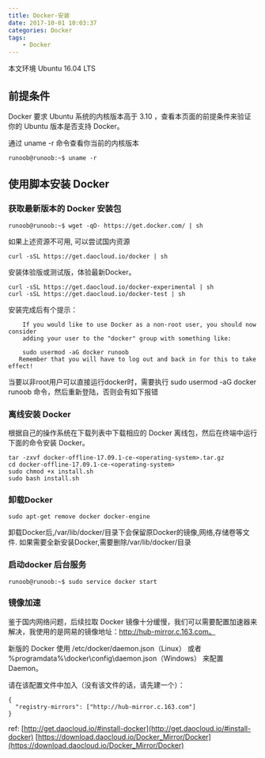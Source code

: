 ```yaml
---
title: Docker-安装
date: 2017-10-01 10:03:37
categories: Docker
tags:
    - Docker
---
```


本文环境 Ubuntu 16.04 LTS

<!-- more -->

## 前提条件
Docker 要求 Ubuntu 系统的内核版本高于 3.10 ，查看本页面的前提条件来验证你的 Ubuntu 版本是否支持 Docker。

通过 uname -r 命令查看你当前的内核版本
```
runoob@runoob:~$ uname -r
```

## 使用脚本安装 Docker

### 获取最新版本的 Docker 安装包

```
runoob@runoob:~$ wget -qO- https://get.docker.com/ | sh
```
如果上述资源不可用, 可以尝试国内资源
```
curl -sSL https://get.daocloud.io/docker | sh
```
安装体验版或测试版，体验最新Docker。
```
curl -sSL https://get.daocloud.io/docker-experimental | sh
curl -sSL https://get.daocloud.io/docker-test | sh
```

安装完成后有个提示：
```
    If you would like to use Docker as a non-root user, you should now consider
    adding your user to the "docker" group with something like:

    sudo usermod -aG docker runoob
   Remember that you will have to log out and back in for this to take effect!  
```
当要以非root用户可以直接运行docker时，需要执行 sudo usermod -aG docker runoob 命令，然后重新登陆，否则会有如下报错

### 离线安装 Docker
根据自己的操作系统在下载列表中下载相应的 Docker 离线包，然后在终端中运行下面的命令安装 Docker。
```
tar -zxvf docker-offline-17.09.1-ce-<operating-system>.tar.gz
cd docker-offline-17.09.1-ce-<operating-system>
sudo chmod +x install.sh
sudo bash install.sh
```

### 卸载Docker

```
sudo apt-get remove docker docker-engine
```
卸载Docker后,/var/lib/docker/目录下会保留原Docker的镜像,网络,存储卷等文件. 如果需要全新安装Docker,需要删除/var/lib/docker/目录

### 启动docker 后台服务

```
runoob@runoob:~$ sudo service docker start
```

### 镜像加速
鉴于国内网络问题，后续拉取 Docker 镜像十分缓慢，我们可以需要配置加速器来解决，我使用的是网易的镜像地址：http://hub-mirror.c.163.com。

新版的 Docker 使用 /etc/docker/daemon.json（Linux） 或者 %programdata%\docker\config\daemon.json（Windows） 来配置 Daemon。

请在该配置文件中加入（没有该文件的话，请先建一个）：
```
{
  "registry-mirrors": ["http://hub-mirror.c.163.com"]
}
```


ref:
[http://get.daocloud.io/#install-docker](http://get.daocloud.io/#install-docker)
[https://download.daocloud.io/Docker_Mirror/Docker](https://download.daocloud.io/Docker_Mirror/Docker)

